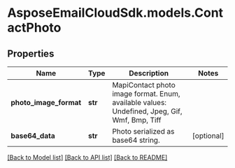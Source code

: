 # AsposeEmailCloudSdk.models.ContactPhoto
## Properties
Name | Type | Description | Notes
------------ | ------------- | ------------- | -------------
**photo_image_format** | **str** | MapiContact photo image format. Enum, available values: Undefined, Jpeg, Gif, Wmf, Bmp, Tiff | 
**base64_data** | **str** | Photo serialized as base64 string.              | [optional] 



[[Back to Model list]](README.md#documentation-for-models) [[Back to API list]](README.md#documentation-for-api-endpoints) [[Back to README]](README.md)


